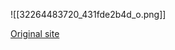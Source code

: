 
![[32264483720_431fde2b4d_o.png]]

[Original site](https://www.flickr.com/photos/95869671@N08/32264483720) 